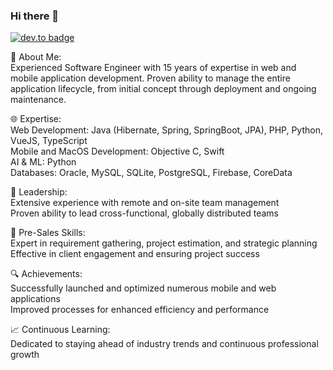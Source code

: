 ### Hi there 👋

<!--
**MFarooqRajput/MFarooqRajput** is a ✨ _special_ ✨ repository because its `README.md` (this file) appears on your GitHub profile.

Here are some ideas to get you started:

- 🔭 I’m currently working on ...
- 🌱 I’m currently learning ...
- 👯 I’m looking to collaborate on ...
- 🤔 I’m looking for help with ...
- 💬 Ask me about ...
- 📫 How to reach me: ...
- 😄 Pronouns: ...
- ⚡ Fun fact: ...
-->


[![dev.to badge](https://img.shields.io/badge/LinkedIn-mfarooqrajput-blue?style=flat&logo=linkedin)](https://www.linkedin.com/in/mfarooqrajput/)

🚀 About Me:<br>
Experienced Software Engineer with 15 years of expertise in web and mobile application development. Proven ability to manage the entire application lifecycle, from initial concept through deployment and ongoing maintenance.

🌐 Expertise:<br>
Web Development: Java (Hibernate, Spring, SpringBoot, JPA), PHP, Python, VueJS, TypeScript<br>
Mobile and MacOS Development: Objective C, Swift<br>
AI & ML: Python<br>
Databases: Oracle, MySQL, SQLite, PostgreSQL, Firebase, CoreData

🤝 Leadership:<br>
Extensive experience with remote and on-site team management<br>
Proven ability to lead cross-functional, globally distributed teams

💼 Pre-Sales Skills:<br>
Expert in requirement gathering, project estimation, and strategic planning<br>
Effective in client engagement and ensuring project success

🔍 Achievements:<br>
Successfully launched and optimized numerous mobile and web applications<br>
Improved processes for enhanced efficiency and performance

📈 Continuous Learning:<br>
Dedicated to staying ahead of industry trends and continuous professional growth
